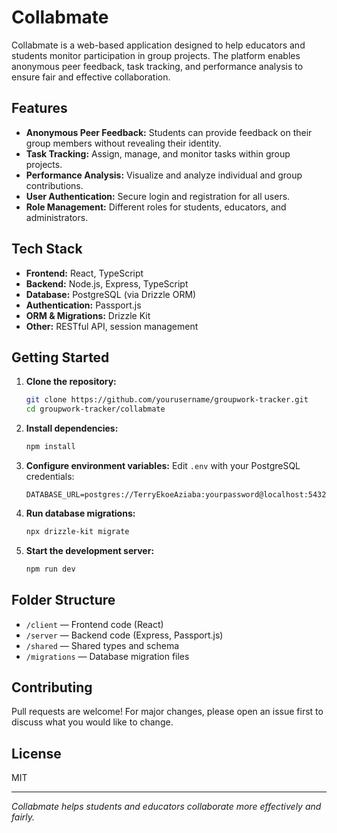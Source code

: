# Collabmate

Collabmate is a web-based application designed to help educators and students monitor participation in group projects. The platform enables anonymous peer feedback, task tracking, and performance analysis to ensure fair and effective collaboration.

## Features

- **Anonymous Peer Feedback:** Students can provide feedback on their group members without revealing their identity.
- **Task Tracking:** Assign, manage, and monitor tasks within group projects.
- **Performance Analysis:** Visualize and analyze individual and group contributions.
- **User Authentication:** Secure login and registration for all users.
- **Role Management:** Different roles for students, educators, and administrators.

## Tech Stack

- **Frontend:** React, TypeScript
- **Backend:** Node.js, Express, TypeScript
- **Database:** PostgreSQL (via Drizzle ORM)
- **Authentication:** Passport.js
- **ORM & Migrations:** Drizzle Kit
- **Other:** RESTful API, session management

## Getting Started

1. **Clone the repository:**
   ```bash
   git clone https://github.com/yourusername/groupwork-tracker.git
   cd groupwork-tracker/collabmate
   ```

2. **Install dependencies:**
   ```bash
   npm install
   ```

3. **Configure environment variables:**
   Edit `.env` with your PostgreSQL credentials:
   ```
   DATABASE_URL=postgres://TerryEkoeAziaba:yourpassword@localhost:5432/collabmate
   ```

4. **Run database migrations:**
   ```bash
   npx drizzle-kit migrate
   ```

5. **Start the development server:**
   ```bash
   npm run dev
   ```

## Folder Structure

- `/client` — Frontend code (React)
- `/server` — Backend code (Express, Passport.js)
- `/shared` — Shared types and schema
- `/migrations` — Database migration files

## Contributing

Pull requests are welcome! For major changes, please open an issue first to discuss what you would like to change.

## License

MIT

---

*Collabmate helps students and educators collaborate more effectively and fairly.*